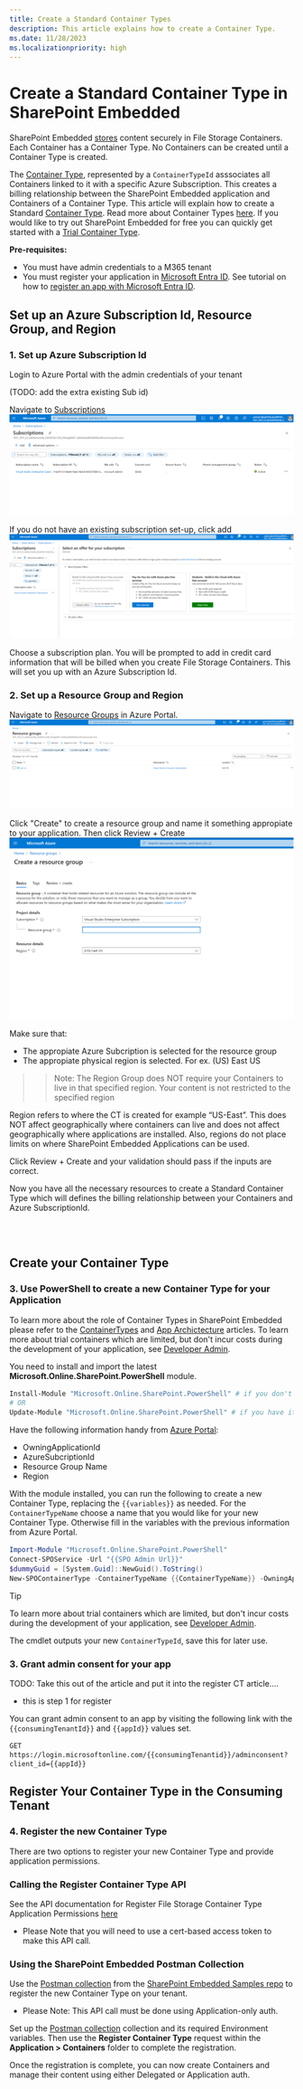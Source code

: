 ```yaml
---
title: Create a Standard Container Types
description: This article explains how to create a Container Type.
ms.date: 11/28/2023
ms.localizationpriority: high
---
```


<!-- 
TODO:
- Link to a tenant that customers can use to try out trial container types (Not M365)
- Fix images for Azure Subscription Id, Resource Group, etc.
- Define steps for setting up an Azure Subscription Id (which subscription plan should customers choose if they are completely new)
- Add link to tutorial for registering application

- Add an explanation for region and resource group in SharePoint Embedded. Explain the difference that Region does NOT define what geo-location Containers can be created and stored. Explain that region basically means nothing except for the location that it is set in.
- Note: The Region Group does NOT require your Containers to live in that specified region. Your content is not restricted to the specified region
 -->


# Create a Standard Container Type in SharePoint Embedded
SharePoint Embedded [stores](../concepts/app-concepts/app-architecture.md) content securely in File Storage Containers. Each Container has a Container Type. No Containers can be created until a Container Type is created.  

The [Container Type](../concepts/app-concepts/containertypes.md), represented by a `ContainerTypeId` asssociates all Containers linked to it with a specific Azure Subscription. This creates a billing relationship between the SharePoint Embedded application and Containers of a Container Type. This article will explain how to create a Standard [Container Type](../concepts/app-concepts/containertypes.md). Read more about Container Types [here](../concepts/app-concepts/containertypes.md). If you would like to try out SharePoint Embedded for free you can quickly get started with a [Trial Container Type](https://learn.microsoft.com/en-us/sharepoint/dev/embedded/concepts/app-concepts/containertypes#sharepoint-embedded-trial-container-types).


**Pre-requisites:**
* You must have admin credentials to a M365 tenant
* You must register your application in [Microsoft Entra ID](https://learn.microsoft.com/en-us/training/modules/sharepoint-embedded-setup/5-exercise-setup-configure-sharepoint-embedded). See tutorial on how to [register an app with Microsoft Entra ID](https://learn.microsoft.com/en-us/power-apps/developer/data-platform/walkthrough-register-app-azure-active-directory).



## Set up an Azure Subscription Id, Resource Group, and Region

### 1. Set up Azure Subscription Id
Login to Azure Portal with the admin credentials of your tenant


(TODO: add the extra existing Sub id)

Navigate to [Subscriptions](https://portal.azure.com/#view/Microsoft_Azure_Billing/SubscriptionsBladeV2)
![alt text](./regct-image/azuresubscription.png)

If you do not have an existing subscription set-up, click add
![alt text](./regct-image/suboption.png)

Choose a subscription plan. You will be prompted to add in credit card information that will be billed when you create File Storage Containers. This will set you up with an Azure Subscription Id.

### 2. Set up a Resource Group and Region
Navigate to [Resource Groups](https://portal.azure.com/#view/HubsExtension/BrowseResourceGroups) in Azure Portal.
![alt text](./regct-image/resource-group.png)

Click "Create" to create a resource group and name it something appropiate to your application. Then click Review + Create
![alt text](./regct-image/c-rg.png)

Make sure that:
* The appropiate Azure Subcription is selected for the resource group
* The appropiate physical region is selected. For ex. (US) East US

>> Note: The Region Group does NOT require your Containers to live in that specified region. Your content is not restricted to the specified region

Region refers to where the CT is created  for example “US-East”. This does NOT affect geographically where containers can live and does not affect geographically where applications are installed. Also, regions do not place limits on where SharePoint Embedded Applications can be used.

Click Review + Create and your validation should pass if the inputs are correct.

Now you have all the necessary resources to create a Standard Container Type which will defines the billing relationship between your Containers and Azure SubscriptionId.

<br></br>

## Create your Container Type

### 3. Use PowerShell to create a new Container Type for your Application
To learn more about the role of Container Types in SharePoint Embedded please refer to the [ContainerTypes](../concepts/app-concepts/containertypes.md) and [App Archictecture](../concepts/app-concepts/app-architecture.md) articles. To learn more about trial containers which are limited, but don't incur costs during the development of your application, see [Developer Admin](../concepts/admin-exp/dev-admin.md).

You need to install and import the latest **Microsoft.Online.SharePoint.PowerShell** module.

```powershell
Install-Module "Microsoft.Online.SharePoint.PowerShell" # if you don't have it already
# OR
Update-Module "Microsoft.Online.SharePoint.PowerShell" # if you have it already
```

Have the following information handy from [Azure Portal](portal.azure.com):
- OwningApplicationId
- AzureSubcriptionId
- Resource Group Name
- Region

With the module installed, you can run the following to create a new Container Type, replacing the `{{variables}}` as needed. For the `ContainerTypeName` choose a name that you would like for your new Container Type. Otherwise fill in the variables with the previous information from Azure Portal.

```powershell
Import-Module "Microsoft.Online.SharePoint.PowerShell"
Connect-SPOService -Url "{{SPO Admin Url}}"
$dummyGuid = [System.Guid]::NewGuid().ToString()
New-SPOContainerType -ContainerTypeName {{ContainerTypeName}} -OwningApplicationId {{OwningApplicationId}} -AzureSubscriptionId {{AzureSubscriptionId}} -ResourceGroup {{ResourceGroup}} -Region {{Region}}​
```

> [!TIP]
> To learn more about trial containers which are limited, but don't incur costs during the development of your application, see [Developer Admin](../concepts/admin-exp/dev-admin.md).

The cmdlet outputs your new `ContainerTypeId`, save this for later use.

### 3. Grant admin consent for your app

TODO: Take this out of the article and put it into the register CT article....
* this is step 1 for register

You can grant admin consent to an app by visiting the following link with the
`{{consumingTenantId}}` and `{{appId}}` values set.

```http
GET https://login.microsoftonline.com/{{consumingTenantid}}/adminconsent?client_id={{appId}}
```

## Register Your Container Type in the Consuming Tenant

### 4. Register the new Container Type

There are two options to register your new Container Type and provide application permissions.

### Calling the Register Container Type API

See the API documentation for Register File Storage Container Type Application Permissions [here](register-api.md)
* Please Note that you will need to use a cert-based access token to make this API call.
  

### Using the SharePoint Embedded Postman Collection

Use the [Postman collection](https://github.com/microsoft/SharePoint-Embedded-Samples/tree/main/Postman) from the [SharePoint Embedded Samples repo](https://github.com/microsoft/SharePoint-Embedded-Samples) to register the new Container Type on your tenant. 
* Please Note: This API call must be done using Application-only auth.

Set up the [Postman collection](https://github.com/microsoft/SharePoint-Embedded-Samples/tree/main/Postman) collection and its required Environment variables. Then use the **Register Container Type** request within the **Application > Containers** folder to complete the registration.

Once the registration is complete, you can now create Containers and manage their content using either Delegated or Application auth.
